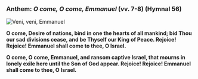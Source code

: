 ### Anthem: _O come, O come, Emmanuel_ (vv. 7-8) (Hymnal 56)

![Veni, veni, Emmanuel](/images/music/ocome-compact.png)

**O come, Desire of nations, bind in one the hearts of all mankind;
bid Thou our sad divisions cease, and be Thyself our King of Peace.
Rejoice! Rejoice! Emmanuel shall come to thee, O Israel.**

**O come, O come, Emmanuel, and ransom captive Israel,
that mourns in lonely exile here until the Son of God appear.
Rejoice! Rejoice! Emmanuel shall come to thee, O Israel.**
